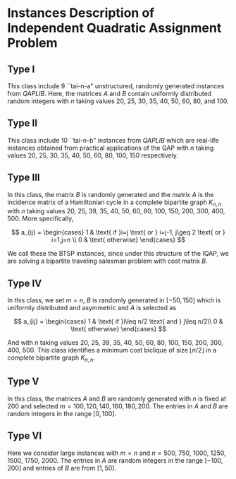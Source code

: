 # Instances Description of Independent Quadratic Assignment Problem
## Type I
This class include 9 ``tai-n-a" unstructured, randomly generated instances from *QAPLIB*. Here, the  matrices $A$ and $B$ contain uniformly distributed random integers with $n$ taking values 20, 25, 30, 35, 40, 50, 60, 80, and 100.
## Type II
This class include 10 ``tai-n-b" instances from  *QAPLIB* which are real-life instances obtained from practical applications of the QAP with $n$ taking values 20, 25, 30, 35, 40, 50, 60, 80, 100, 150  respectively.
## Type III
In this class, the matrix $B$ is randomly generated and the matrix $A$ is the incidence matrix of a Hamiltonian cycle in a complete bipartite graph $K_{n,n}$ with $n$ taking values 20, 25, 39, 35, 40, 50, 60, 80, 100, 150, 200, 300, 400, 500. More specifically,

$$
			a_{ij} = \begin{cases}
				1  &  \text{ if }i=j \text{ or } i=j-1, j\geq 2 \text{ or } i=1,j=n \\
				0 &  \text{ otherwise}
			\end{cases}
$$

We call these the BTSP instances, since under this structure of the IQAP, we are solving a bipartite traveling salesman problem with cost matrix $B$.
		
## Type IV 
In this class,  we set $m=n$, $B$ is randomly generated in $[-50, 150]$ which is uniformly distributed and asymmetric and $A$ is selected as

$$
			a_{ij} = \begin{cases}
				1  &  \text{ if }i\leq n/2 \text{ and } j\leq n/2\\
				0 &  \text{ otherwise}
			\end{cases}
$$
  
And with $n$ taking values 20, 25, 39, 35, 40, 50, 60, 80, 100, 150, 200, 300, 400, 500. This class identifies a minimum cost biclique of size $\lfloor n/2\rfloor$ in a complete bipartite graph $K_{n,n}$.
## Type V
In this class, the matrices $A$ and $B$ are randomly generated with $n$ is fixed at $200$ and selected $m=100, 120,140,160,180,200$.  The entries in $A$ and $B$ are random integers in the range $[0, 100]$.
		
## Type VI
Here we consider large instances with $m=n$ and $n=500$, 750, 1000, 1250, 1500, 1750, 2000. The entries in $A$ are random integers in the range $[-100,200]$ and entries of $B$ are from $[1, 50]$.
